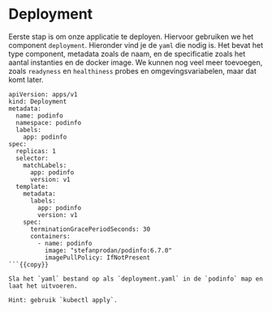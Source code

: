# Deployment

Eerste stap is om onze applicatie te deployen. Hiervoor gebruiken we het component `deployment`. Hieronder vind je de `yaml` die nodig is. Het bevat het type component, metadata zoals de naam, en de specificatie zoals het aantal instanties en de docker image. We kunnen nog veel meer toevoegen, zoals `readyness` en `healthiness` probes en omgevingsvariabelen, maar dat komt later.

```
apiVersion: apps/v1
kind: Deployment
metadata:
  name: podinfo
  namespace: podinfo
  labels:
    app: podinfo
spec:
  replicas: 1
  selector:
    matchLabels:
      app: podinfo
      version: v1
  template:
    metadata:
      labels:
        app: podinfo
        version: v1
    spec:
      terminationGracePeriodSeconds: 30
      containers:
        - name: podinfo
          image: "stefanprodan/podinfo:6.7.0"
          imagePullPolicy: IfNotPresent
```{{copy}}

Sla het `yaml` bestand op als `deployment.yaml` in de `podinfo` map en laat het uitvoeren.

Hint: gebruik `kubectl apply`.
